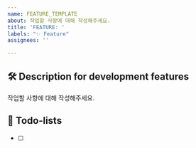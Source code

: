 ```yaml
---
name: FEATURE_TEMPLATE
about: 작업할 사항에 대해 작성해주세요.
title: 'FEATURE: '
labels: "✨ Feature"
assignees: ''

---
```


## 🛠️ Description for development features
작업할 사항에 대해 작성해주세요.

## 📝 Todo-lists
- [ ]

